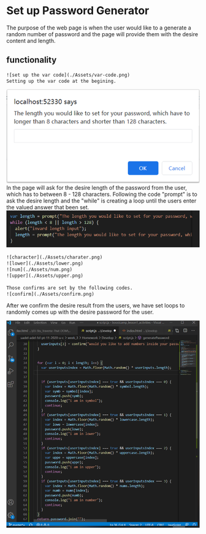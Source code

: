 # Set up Password Generator 

The purpose of the web page is when the user would like to a generate a random number of password and the page will provide them with the desire content and length.  

## functionality 

```
![set up the var code](./Assets/var-code.png)
Setting up the var code at the begining.

```
![length](./Assets/length.png)
In the page will ask for the desire length of the password from the user, which has to between 8 - 128 characters. Following the code "prompt" is to ask the desire length and the "while" is creating a loop until the users enter the valued answer that been set. 
![length-code](./Assets/length-code.png)

```
![character](./Assets/charater.png)
![lower](./Assets/lower.png)
![num](./Assets/num.png)
![upper](./Assets/upper.png)

Those confirms are set by the following codes. 
![confirm](./Assets/confirm.png)

```
After we confirm the desire result from the users, we have set loops to randomly comes up with the desire password for the user. 

![code](./Assets/code.png)
